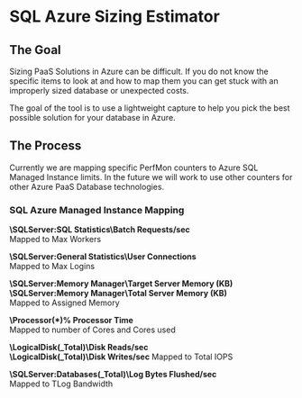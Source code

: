 # SQL Azure Sizing Estimator

## The Goal

Sizing PaaS Solutions in Azure can be difficult. If you do not know the specific items to look at and how to map them 
you can get stuck with an improperly sized database or unexpected costs.

The goal of the tool is to use a lightweight capture to help you pick the best possible solution for your database in Azure.

## The Process

Currently we are mapping specific PerfMon counters to Azure SQL Managed Instance limits. In the future we will work to use other counters
for other Azure PaaS Database technologies.

### SQL Azure Managed Instance Mapping

**\SQLServer:SQL Statistics\Batch Requests/sec**  
Mapped to Max Workers


**\SQLServer:General Statistics\User Connections**   
Mapped to Max Logins

**\SQLServer:Memory Manager\Target Server Memory (KB)**  
**\SQLServer:Memory Manager\Total Server Memory (KB)**  
Mapped to Assigned Memory

**\Processor(*)\% Processor Time**  
Mapped to number of Cores and Cores used

**\LogicalDisk(_Total)\Disk Reads/sec**  
**\LogicalDisk(_Total)\Disk Writes/sec** 
Mapped to Total IOPS

**\SQLServer:Databases(_Total)\Log Bytes Flushed/sec**  
Mapped to TLog Bandwidth